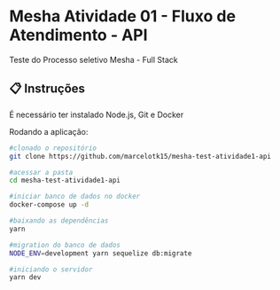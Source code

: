 # Mesha Atividade 01 - Fluxo de Atendimento - API

Teste do Processo seletivo Mesha - Full Stack

## 📋 Instruções
É necessário ter instalado Node.js, Git e Docker

Rodando a aplicação:
```bash
#clonado o repositório
git clone https://github.com/marcelotk15/mesha-test-atividade1-api

#acessar a pasta
cd mesha-test-atividade1-api

#iniciar banco de dados no docker
docker-compose up -d

#baixando as dependências
yarn 

#migration do banco de dados
NODE_ENV=development yarn sequelize db:migrate

#iniciando o servidor
yarn dev
```
